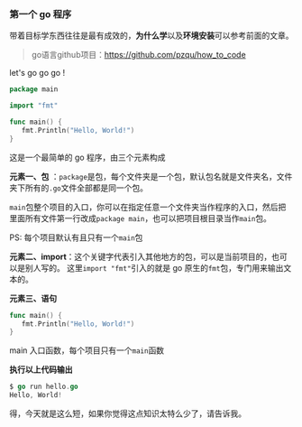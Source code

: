 ### 第一个 go 程序

带着目标学东西往往是最有成效的，**为什么学**以及**环境安装**可以参考前面的文章。
> go语言github项目：https://github.com/pzqu/how_to_code


let's go go go !

```go
package main

import "fmt"

func main() {
   fmt.Println("Hello, World!")
}
```

这是一个最简单的 go 程序，由三个元素构成

**元素一、包** ：`package`是包，每个文件夹是一个包，默认包名就是文件夹名，文件夹下所有的`.go`文件全部都是同一个包。

`main`包整个项目的入口，你可以在指定任意一个文件夹当作程序的入口，然后把里面所有文件第一行改成`package main`，也可以把项目根目录当作`main`包。

PS: 每个项目默认有且只有一个`main`包

**元素二、import**：这个关键字代表引入其他地方的包，可以是当前项目的，也可以是别人写的。
这里`import "fmt"`引入的就是 go 原生的`fmt`包，专门用来输出文本的。

**元素三、语句**

```go
func main() {
   fmt.Println("Hello, World!")
}
```

main 入口函数，每个项目只有一个`main`函数

**执行以上代码输出**

```go
$ go run hello.go
Hello, World!
```

得，今天就是这么短，如果你觉得这点知识太特么少了，请告诉我。


